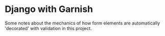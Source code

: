 # Django with Garnish

Some notes about the mechanics of how form elements are automatically 'decorated' with validation in this project.


